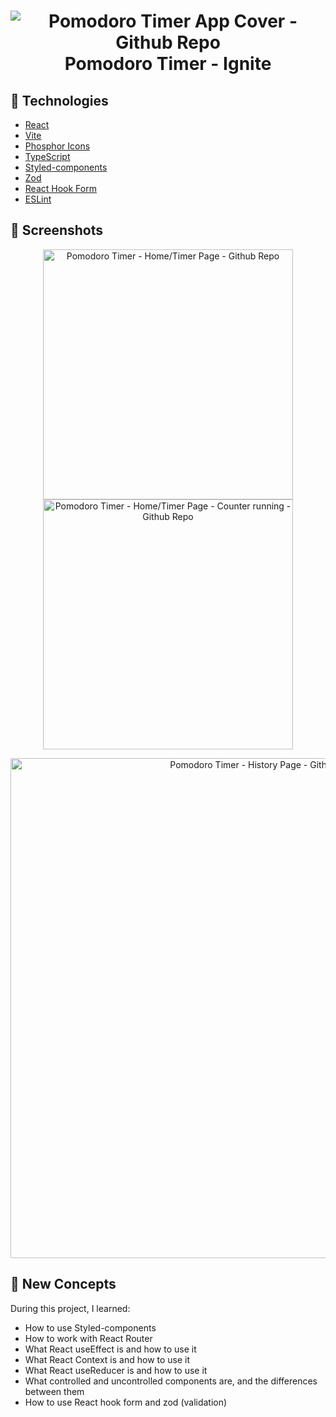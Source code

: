 <h1 align="center">
    <img alt="Pomodoro Timer App Cover - Github Repo" src="https://res.cloudinary.com/dxetg4hmh/image/upload/v1664798593/Readme-imgs/pomodoro_timer_-_cover_vlrvqx.png" />
    <br>
    Pomodoro Timer - Ignite
</h1>

## :rocket: Technologies

-  [React](https://github.com/facebook/react)
-  [Vite](https://github.com/vitejs/vite)
-  [Phosphor Icons](https://github.com/phosphor-icons/phosphor-home)
-  [TypeScript](https://github.com/microsoft/TypeScript)
-  [Styled-components](https://github.com/styled-components/styled-components)
-  [Zod](https://github.com/colinhacks/zod)
-  [React Hook Form](https://github.com/react-hook-form/react-hook-form)
-  [ESLint](https://github.com/eslint/eslint)

## :stars: Screenshots

<p float="left" align="center">
    <img alt="Pomodoro Timer - Home/Timer Page - Github Repo" src="https://res.cloudinary.com/dxetg4hmh/image/upload/v1664800259/Readme-imgs/pomodoro-home_xxfszc.png" width="400"/>
    <img alt="Pomodoro Timer - Home/Timer Page - Counter running - Github Repo" src="https://res.cloudinary.com/dxetg4hmh/image/upload/v1664800259/Readme-imgs/pomodoro-home-countdown-running_iqcbyr.png" width="400" />
</p>
<p float="left" align="center">
    <img alt="Pomodoro Timer - History Page - Github Repo" src="https://res.cloudinary.com/dxetg4hmh/image/upload/v1664800259/Readme-imgs/pomodoro-history_ndflx7.png"  width="800"/>
</p>

## 	:thought_balloon: New Concepts

During this project, I learned:

- How to use Styled-components
- How to work with React Router
- What React useEffect is and how to use it
- What React Context is and how to use it
- What React useReducer is and how to use it
- What controlled and uncontrolled components are, and the differences between them
- How to use React hook form and zod (validation)
